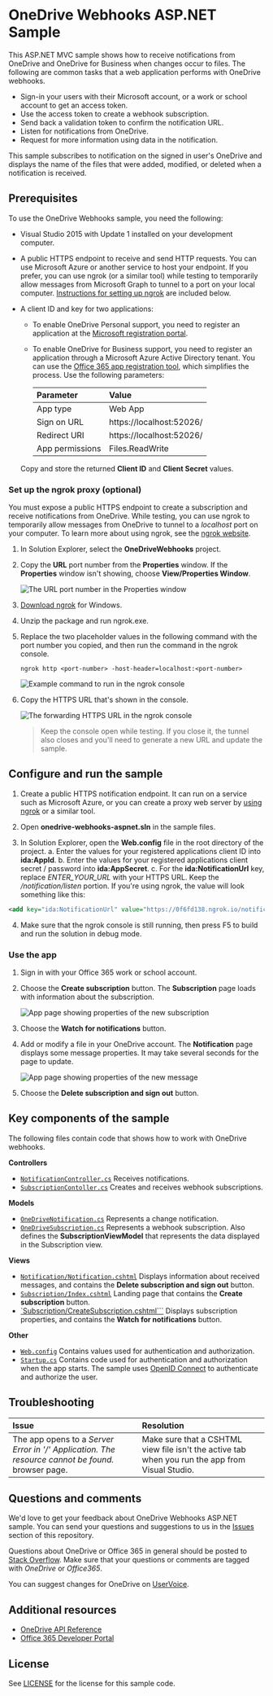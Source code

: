 # OneDrive Webhooks ASP.NET Sample

This ASP.NET MVC sample shows how to receive notifications from OneDrive
and OneDrive for Business when changes occur to files. The following are common
tasks that a web application performs with OneDrive webhooks.

* Sign-in your users with their Microsoft account, or a work or school account to get an access token.
* Use the access token to create a webhook subscription.
* Send back a validation token to confirm the notification URL.
* Listen for notifications from OneDrive.
* Request for more information using data in the notification.

This sample subscribes to notification on the signed in user's OneDrive and
displays the name of the files that were added, modified, or deleted when a
notification is received.

## Prerequisites

To use the OneDrive Webhooks sample, you need the following:

* Visual Studio 2015 with Update 1 installed on your development computer.

* A public HTTPS endpoint to receive and send HTTP requests. You can use
  Microsoft Azure or another service to host your endpoint. If you prefer, you
  can use ngrok (or a similar tool) while testing to temporarily allow messages
  from Microsoft Graph to tunnel to a port on your local computer.
  [Instructions for setting up ngrok](#set-up-the-ngrok-proxy-optional-) are included below.

* A client ID and key for two applications:
  * To enable OneDrive Personal support, you need to register an application at the [Microsoft registration portal](account.live.com/developers/applications).
  * To enable OneDrive for Business support, you need to register an application
    through a Microsoft Azure Active Directory tenant. You can use the
    [Office 365 app registration tool](https://dev.office.com/app-registration),
    which simplifies the process. Use the following parameters:

    | Parameter       | Value                    |
    |:----------------|:-------------------------|
    |        App type | Web App                  |
    |     Sign on URL | https://localhost:52026/ |
    |    Redirect URI | https://localhost:52026/ |
    | App permissions | Files.ReadWrite          |

   Copy and store the returned **Client ID** and **Client Secret** values.

### Set up the ngrok proxy (optional)

You must expose a public HTTPS endpoint to create a subscription and receive
notifications from OneDrive. While testing, you can use ngrok to
temporarily allow messages from OneDrive to tunnel to a *localhost* port
on your computer. To learn more about using ngrok, see the [ngrok website](https://ngrok.com/).  

1. In Solution Explorer, select the **OneDriveWebhooks** project.

2. Copy the **URL** port number from the **Properties** window.  If the **Properties** window isn't showing, choose **View/Properties Window**.

   ![The URL port number in the Properties window](readme-images/PortNumber.png)

3. [Download ngrok](https://ngrok.com/download) for Windows.  

4. Unzip the package and run ngrok.exe.

5. Replace the two *<port-number>* placeholder values in the following command with the port number you copied, and then run the command in the ngrok console.

   ```
   ngrok http <port-number> -host-header=localhost:<port-number>
   ```

   ![Example command to run in the ngrok console](readme-images/ngrok1.png)

6. Copy the HTTPS URL that's shown in the console.

   ![The forwarding HTTPS URL in the ngrok console](readme-images/ngrok2.png)

   >Keep the console open while testing. If you close it, the tunnel also closes
   >and you'll need to generate a new URL and update the sample.

## Configure and run the sample

1. Create a public HTTPS notification endpoint. It can run on a service such as
   Microsoft Azure, or you can create a proxy web server by [using ngrok](#ngrok)
   or a similar tool.

2. Open **onedrive-webhooks-aspnet.sln** in the sample files.

3. In Solution Explorer, open the **Web.config** file in the root directory of the project.
  a. Enter the values for your registered applications client ID into **ida:AppId**.
  b. Enter the values for your registered applications client secret / password into **ida:AppSecret**.
  c. For the **ida:NotificationUrl** key, replace *ENTER_YOUR_URL* with your
     HTTPS URL. Keep the */notification/listen* portion. If you're using ngrok, the
     value will look something like this:

  ```xml
  <add key="ida:NotificationUrl" value="https://0f6fd138.ngrok.io/notification/listen" />
  ```

4. Make sure that the ngrok console is still running, then press F5 to build and
   run the solution in debug mode.


### Use the app

1. Sign in with your Office 365 work or school account.

2. Choose the **Create subscription** button. The **Subscription** page loads
   with information about the subscription.

   ![App page showing properties of the new subscription](readme-images/Page4.png)

3. Choose the **Watch for notifications** button.

4. Add or modify a file in your OneDrive account. The **Notification** page
   displays some message properties. It may take several seconds for the page to update.

   ![App page showing properties of the new message](readme-images/Page6.png)

5. Choose the **Delete subscription and sign out** button.


## Key components of the sample

The following files contain code that shows how to work with OneDrive webhooks.

**Controllers**  
- [`NotificationController.cs`](OneDriveWebhooks/Controllers/NotificationController.cs) Receives notifications.  
- [`SubscriptionContoller.cs`](OneDriveWebhooks/Controllers/SubscriptionController.cs) Creates and receives webhook subscriptions.

**Models**  
- [`OneDriveNotification.cs`](OneDriveWebhooks/Models/OneDriveNotification.cs) Represents a change notification.
- [`OneDriveSubscription.cs`](OneDriveWebhooks/Models/OneDriveSubscription.cs) Represents a webhook subscription. Also defines the **SubscriptionViewModel** that represents the data displayed in the Subscription view.

**Views**  
- [`Notification/Notification.cshtml`](OneDriveWebhooks/Views/Notification/Notification.cshtml) Displays information about received messages, and contains the **Delete subscription and sign out** button.
- [`Subscription/Index.cshtml`](OneDriveWebhooks/Views/Subscription/Index.cshtml) Landing page that contains the **Create subscription** button.
- [`Subscription/CreateSubscription.cshtml```](OneDriveWebhooks/Views/Subscription/Subscription.cshtml) Displays subscription properties, and contains the **Watch for notifications** button.

**Other**  
- [`Web.config`](OneDriveWebhooks/Web.config) Contains values used for authentication and authorization.
- [`Startup.cs`](OneDriveWebhooks/App_Start/Startup.cs) Contains code used for authentication and authorization when the app starts. The sample uses [OpenID Connect](https://msdn.microsoft.com/en-us/library/azure/jj573266.aspx) to authenticate and authorize the user.

## Troubleshooting

| Issue                                                                                             | Resolution                                                                                      |
|:--------------------------------------------------------------------------------------------------|:------------------------------------------------------------------------------------------------|
| The app opens to a *Server Error in '/' Application. The resource cannot be found.* browser page. | Make sure that a CSHTML view file isn't the active tab when you run the app from Visual Studio. |


## Questions and comments

We'd love to get your feedback about OneDrive Webhooks ASP.NET
sample. You can send your questions and suggestions to us in the [Issues](https://github.com/OneDrive/onedrive-webhooks-aspnet)
section of this repository.

Questions about OneDrive or Office 365 in general should be posted to [Stack Overflow](http://stackoverflow.com/questions/tagged/OneDrive+Office365).
Make sure that your questions or comments are tagged with *OneDrive* or *Office365*.

You can suggest changes for OneDrive on [UserVoice](onedrive.uservoice.com/forums/262982-onedrive/category/89523-developer).


## Additional resources

* [OneDrive API Reference](https://dev.onedrive.com/README.htm)
* [Office 365 Developer Portal](https://dev.office.com)

## License

See [LICENSE](LICENSE.md) for the license for this sample code.
